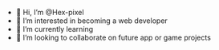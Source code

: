 - 👋 Hi, I’m @Hex-pixel
- 👀 I’m interested in becoming a web developer
- 🌱 I’m currently learning 
- 💞️ I’m looking to collaborate on future app or game projects

<!---
Hex-pixel/Hex-pixel is a ✨ special ✨ repository because its `README.md` (this file) appears on your GitHub profile.
You can click the Preview link to take a look at your changes.
--->

